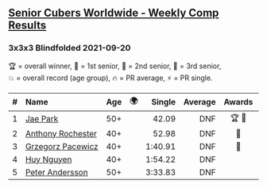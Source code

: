 <style>table {white-space: nowrap;}</style>
<link rel="stylesheet" type="text/css" href="/scw-comp/css/flags.css" />

## [Senior Cubers Worldwide - Weekly Comp Results](/scw-comp/results/)
### 3x3x3 Blindfolded 2021-09-20

<span style="white-space: nowrap;">🏆 = overall winner</span>, <span style="white-space: nowrap;">🥇 = 1st senior</span>, <span style="white-space: nowrap;">🥈 = 2nd senior</span>, <span style="white-space: nowrap;">🥉 = 3rd senior</span>, <span style="white-space: nowrap;">💥 = overall record (age group)</span>, <span style="white-space: nowrap;">🔥 = PR average</span>, <span style="white-space: nowrap;">⚡ = PR single</span>.

| # | Name | Age | 🌍 | Single | Average | Awards | Solve 1 | Solve 2 | Solve 3 | Video |
| :--: | :-- | :--: | :--: | --: | --: | :--: | --: | --: | --: | :-- |
| 1 | [Jae Park](../../persons/jae_park/333bf.md) | 50+ | <i class="flag flag-US" /> | 42.09 | DNF | 🏆 🥇 | DNF | 42.09 | DNF | [Desktop](https://www.facebook.com/events/161657459452919/permalink/163130282638970) / [Mobile](https://m.facebook.com/events/161657459452919?view=permalink&id=163130282638970) |
| 2 | [Anthony Rochester](../../persons/anthony_rochester/333bf.md) | 40+ | <i class="flag flag-AU" /> | 52.98 | DNF | 🥈 | DNF | 52.98 | DNF | [Desktop](https://www.facebook.com/events/161657459452919/permalink/165413082410690) / [Mobile](https://m.facebook.com/events/161657459452919?view=permalink&id=165413082410690) |
| 3 | [Grzegorz Pacewicz](../../persons/grzegorz_pacewicz/333bf.md) | 40+ | <i class="flag flag-PL" /> | 1:40.91 | DNF | 🥉 | 1:40.91 | DNF | DNF | [Desktop](https://www.facebook.com/events/161657459452919/permalink/163572542594744) / [Mobile](https://m.facebook.com/events/161657459452919?view=permalink&id=163572542594744) |
| 4 | [Huy Nguyen](../../persons/huy_nguyen/333bf.md) | 40+ | <i class="flag flag-CA" /> | 1:54.22 | DNF |  | DNF | 1:54.22 | DNF | [Desktop](https://www.facebook.com/events/161657459452919/permalink/167148572237141) / [Mobile](https://m.facebook.com/events/161657459452919?view=permalink&id=167148572237141) |
| 5 | [Peter Andersson](../../persons/peter_andersson/333bf.md) | 50+ | <i class="flag flag-SE" /> | 3:33.83 | DNF |  | DNF | 3:33.83 | DNF | [Desktop](https://www.facebook.com/events/161657459452919/permalink/168977478720917) / [Mobile](https://m.facebook.com/events/161657459452919?view=permalink&id=168977478720917) |

<!-- Global site tag (gtag.js) - Google Analytics -->
<script async src="https://www.googletagmanager.com/gtag/js?id=UA-86348435-3"></script>
<script>window.dataLayer = window.dataLayer || []; function gtag() {dataLayer.push(arguments);} gtag('js', new Date()); gtag('config', 'UA-86348435-3');</script>
